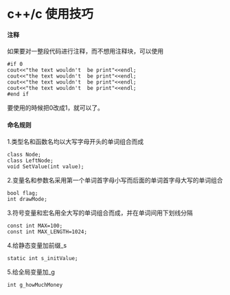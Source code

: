 # c++/c 使用技巧

#### 注释

如果要对一整段代码进行注释，而不想用注释块，可以使用

```
#if 0
cout<<"the text wouldn't  be print"<<endl;
cout<<"the text wouldn't  be print"<<endl;
cout<<"the text wouldn't  be print"<<endl;
cout<<"the text wouldn't  be print"<<endl;
#end if
```

要使用的時候把0改成1，就可以了。



#### 命名规则

1.类型名和函数名均以大写字母开头的单词组合而成

```
class Node;
class LeftNode;
void SetValue(int value);
```

2.变量名和参数名采用第一个单词首字母小写而后面的单词首字母大写的单词组合

```
bool flag;
int drawMode;
```

3.符号变量和宏名用全大写的单词组合而成，并在单词间用下划线分隔

```
const int MAX=100;
const int MAX_LENGTH=1024;
```

4.给静态变量加前缀_s

```
static int s_initValue;
```

5.给全局变量加_g

```
int g_howMuchMoney
```


